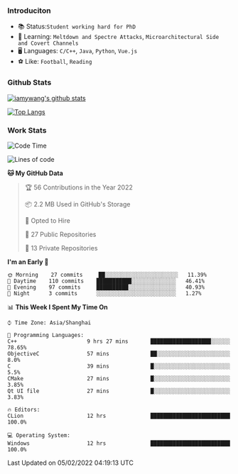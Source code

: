 ### Introduciton

- 📚 Status:`Student working hard for PhD`
- 🔎 Learning: `Meltdown and Spectre Attacks`, `Microarchitectural Side and Covert Channels`
- 🖥️ Languages: `C/C++`, `Java`, `Python`, `Vue.js`
- ⚽ Like: `Football`, `Reading`

### Github Stats

[![iamywang's github stats](https://github-readme-stats.vercel.app/api?username=iamywang&count_private=true&show_icons=true)]()

[![Top Langs](https://github-readme-stats.vercel.app/api/top-langs/?username=iamywang&layout=compact)]()

### Work Stats

<!--START_SECTION:waka-->
![Code Time](http://img.shields.io/badge/Code%20Time-95%20hrs%2041%20mins-blue)

![Lines of code](https://img.shields.io/badge/From%20Hello%20World%20I%27ve%20Written-537%20Thousand%20lines%20of%20code-blue)

**🐱 My GitHub Data** 

> 🏆 56 Contributions in the Year 2022
 > 
> 📦 2.2 MB Used in GitHub's Storage 
 > 
> 💼 Opted to Hire
 > 
> 📜 27 Public Repositories 
 > 
> 🔑 13 Private Repositories  
 > 
**I'm an Early 🐤** 

```text
🌞 Morning    27 commits     ██░░░░░░░░░░░░░░░░░░░░░░░   11.39% 
🌆 Daytime    110 commits    ███████████░░░░░░░░░░░░░░   46.41% 
🌃 Evening    97 commits     ██████████░░░░░░░░░░░░░░░   40.93% 
🌙 Night      3 commits      ░░░░░░░░░░░░░░░░░░░░░░░░░   1.27%

```


📊 **This Week I Spent My Time On** 

```text
⌚︎ Time Zone: Asia/Shanghai

💬 Programming Languages: 
C++                      9 hrs 27 mins       ███████████████████░░░░░░   78.65% 
ObjectiveC               57 mins             ██░░░░░░░░░░░░░░░░░░░░░░░   8.0% 
C                        39 mins             █░░░░░░░░░░░░░░░░░░░░░░░░   5.5% 
CMake                    27 mins             █░░░░░░░░░░░░░░░░░░░░░░░░   3.85% 
Qt UI file               27 mins             █░░░░░░░░░░░░░░░░░░░░░░░░   3.83%

🔥 Editors: 
CLion                    12 hrs              █████████████████████████   100.0%

💻 Operating System: 
Windows                  12 hrs              █████████████████████████   100.0%

```


 Last Updated on 05/02/2022 04:19:13 UTC
<!--END_SECTION:waka-->
